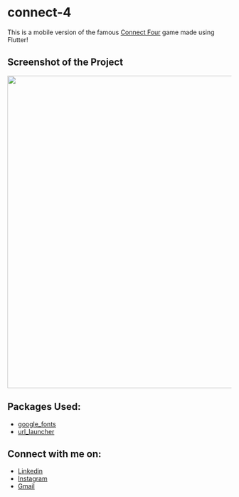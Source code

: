 # connect-4

This is a mobile version of the famous [Connect Four](https://en.wikipedia.org/wiki/Connect_Four) game made using Flutter!

## Screenshot of the Project

<img height= 700 src="https://user-images.githubusercontent.com/77121931/169704312-c2309197-da63-4607-b4ab-7a3e16782931.gif"/>

## Packages Used: 
- [google_fonts](https://pub.dev/packages/google_fonts) <br />
- [url_launcher](https://pub.dev/packages/url_launcher) <br />

## Connect with me on:

- [Linkedin](https://www.linkedin.com/in/samit-kapoor/) <br />
- [Instagram](https://www.instagram.com/im_samit/) <br />
- [Gmail](https://mail.google.com/mail/u/0/?fs=1&to=samitkapoor77@gmail.com&tf=cm)
